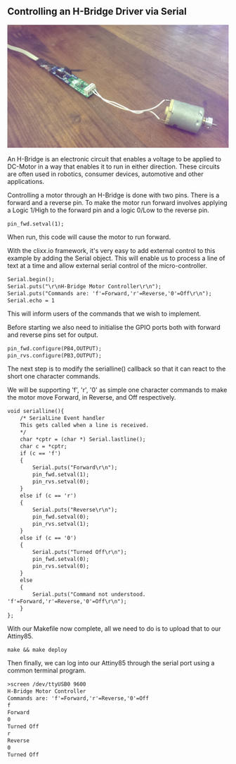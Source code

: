 Controlling an H-Bridge Driver via Serial
-----------------------------------------

![circuit-graphic](images/attiny-hbridge.jpg)

An H-Bridge is an electronic circuit that enables a voltage to be applied 
to DC-Motor in a way that enables it to run in either direction. These 
circuits are often used in robotics, consumer devices, automotive and 
other applications.

Controlling a motor through an H-Bridge is done with two pins. There is
a forward and a reverse pin. To make the motor run forward involves
applying a Logic 1/High to the forward pin and a logic 0/Low to the
reverse pin.

    pin_fwd.setval(1);

When run, this code will cause the motor to run forward.

With the clixx.io framework, it's very easy to add external control to
this example by adding the Serial object. This will enable us to process
a line of text at a time and allow external serial control of the 
micro-controller.

    Serial.begin();
    Serial.puts("\r\nH-Bridge Motor Controller\r\n");
    Serial.puts("Commands are: 'f'=Forward,'r'=Reverse,'0'=Off\r\n");
    Serial.echo = 1

This will inform users of the commands that we wish to implement.

Before starting we also need to initialise the GPIO ports both with
forward and reverse pins set for output.

    pin_fwd.configure(PB4,OUTPUT);
    pin_rvs.configure(PB3,OUTPUT);

The next step is to modify the serialline() callback so that it
can react to the short one character commands.

We will be supporting 'f', 'r', '0' as simple one character commands
to make the motor move Forward, in Reverse, and Off respectively.

    void serialline(){
        /* SerialLine Event handler
        This gets called when a line is received.
        */
        char *cptr = (char *) Serial.lastline();
        char c = *cptr;
        if (c == 'f')
        {
            Serial.puts("Forward\r\n");
            pin_fwd.setval(1);
            pin_rvs.setval(0);
        }
        else if (c == 'r')
        {
            Serial.puts("Reverse\r\n");
            pin_fwd.setval(0);
            pin_rvs.setval(1);
        }
        else if (c == '0')
        {
            Serial.puts("Turned Off\r\n");
            pin_fwd.setval(0);
            pin_rvs.setval(0);
        }
        else
        {
            Serial.puts("Command not understood. 'f'=Forward,'r'=Reverse,'0'=Off\r\n");
        }
    };

With our Makefile now complete, all we need to do is to upload that to
our Attiny85.

    make && make deploy
    
Then finally, we can log into our Attiny85 through the serial port using
a common terminal program.

    >screen /dev/ttyUSB0 9600
    H-Bridge Motor Controller
    Commands are: 'f'=Forward,'r'=Reverse,'0'=Off
    f
    Forward
    0
    Turned Off
    r
    Reverse
    0
    Turned Off


